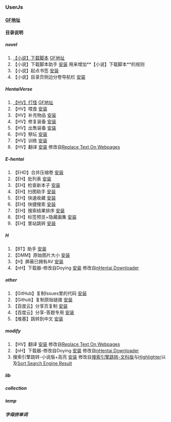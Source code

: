 ### UserJs

#### [GF地址](https://greasyfork.org/zh-CN/users/4000)

#### 目录说明

##### novel

1. [【小说】下载脚本](https://github.com/dodying/UserJs/tree/master/novel/novelDownloader) [GF地址](https://greasyfork.org/zh-CN/scripts/21515)
2. 【小说】下载脚本助手 [安装](https://github.com/dodying/UserJs/raw/master/novel/novelDownloader/novelDownloaderHelper.user.js) 用来增加**【小说】下载脚本**的规则
3. 【小说】起点书签 [安装](https://github.com/dodying/UserJs/raw/master/novel/Qidian_Bookmark.user.js)
4. 【小说】目录页侧边分卷导航栏 [安装](https://github.com/dodying/UserJs/raw/master/novel/SidebarInContent.user.js)

##### HentaiVerse

1. [【HV】打怪](https://github.com/dodying/UserJs/tree/master/HentaiVerse/hvAutoAttack) [GF地址](https://greasyfork.org/zh-CN/scripts/18482)
2. 【HV】喂食 [安装](https://github.com/dodying/UserJs/raw/master/HentaiVerse/hvAutoFeed.user.js)
3. 【HV】补充物品 [安装](https://github.com/dodying/UserJs/raw/master/HentaiVerse/hvBuyItem.user.js)
4. 【HV】修复装备 [安装](https://github.com/dodying/UserJs/raw/master/HentaiVerse/hvRepairEpument.user.js)
5. 【HV】出售装备 [安装](https://github.com/dodying/UserJs/raw/master/HentaiVerse/hvSellEquipment.user.js)
6. 【HV】祭坛 [安装](https://github.com/dodying/UserJs/raw/master/HentaiVerse/hvShrine.user.js)
7. 【HV】训练 [安装](https://github.com/dodying/UserJs/raw/master/HentaiVerse/hvTrainer.user.js)
8. 【HV】翻译 [安装](https://github.com/dodying/UserJs/raw/master/modify/hvTranslator.user.js) 修改自[Replace Text On Webpages](http://userscripts-mirror.org/scripts/show/41369)

##### E-hentai

1. 【EHD】合并压缩卷 [安装](https://github.com/dodying/UserJs/raw/master/E-hentai/EHD_CombineArchive2One.user.js)
2. 【EH】批列表 [安装](https://github.com/dodying/UserJs/raw/master/E-hentai/EH_BatchList.user.js)
3. 【EH】检查新本子 [安装](https://github.com/dodying/UserJs/raw/master/E-hentai/EH_CheckForNew.user.js)
4. 【EH】扫图助手 [安装](https://github.com/dodying/UserJs/raw/master/E-hentai/EH_FavHelper.user.js)
5. 【EH】快速收藏 [安装](https://github.com/dodying/UserJs/raw/master/E-hentai/EH_QuickAddToFav.user.js)
6. 【EH】快捷搜索 [安装](https://github.com/dodying/UserJs/raw/master/E-hentai/EH_QuickSearch.user.js)
7. 【EH】搜索结果排序 [安装](https://github.com/dodying/UserJs/raw/master/E-hentai/EH_SortBook.user.js)
8. 【EH】标签预览+隐藏画集 [安装](https://github.com/dodying/UserJs/raw/master/E-hentai/EH_TagsPreview%26HideSomeGalleries.user.js)
9. 【EH】里站跳转 [安装](https://github.com/dodying/UserJs/raw/master/E-hentai/ExHentai2E-Hantai.user.js)

##### H

1. 【BT】助手 [安装](https://github.com/dodying/UserJs/raw/master/H/btHelper.user.js)
2. 【DMM】原始图片大小 [安装](https://github.com/dodying/UserJs/raw/master/H/dmmOriginalSizeImage.user.js)
3. 【H】屏蔽已拥有AV [安装](https://github.com/dodying/UserJs/raw/master/H/hBlockOwnedAV.user.js)
4. 【nH】下载器-修改自Doying [安装](https://github.com/dodying/UserJs/raw/master/modify/nHentai%20Downloader%20modify%20by%20Dodying.user.js) 修改自[nHentai Downloader](https://greasyfork.org/zh-CN/scripts/16088)

##### other

1. 【GitHub】复制Issues里的代码 [安装](https://github.com/dodying/UserJs/raw/master/other/GithubCopyCodeInIssues.user.js)
2. 【Github】复制原始链接 [安装](https://github.com/dodying/UserJs/raw/master/other/GithubCopyRawLink.user.js)
3. 【百度云】分享页复制 [安装](https://github.com/dodying/UserJs/raw/master/other/baiduShareCopy.user.js)
4. 【百度云】分享-答题专用 [安装](https://github.com/dodying/UserJs/raw/master/other/baiduShareCopyForZhidao.user.js)
5. 【维基】跳转到中文 [安装](https://github.com/dodying/UserJs/raw/master/other/wikiJump2Chinese.user.js)

##### modify

1. 【HV】翻译 [安装](https://github.com/dodying/UserJs/raw/master/modify/hvTranslator.user.js) 修改自[Replace Text On Webpages](http://userscripts-mirror.org/scripts/show/41369)
2. 【nH】下载器-修改自Doying [安装](https://github.com/dodying/UserJs/raw/master/modify/nHentai%20Downloader%20modify%20by%20Dodying.user.js) 修改自[nHentai Downloader](https://greasyfork.org/zh-CN/scripts/16088)
3. 搜索引擎跳转-小说版+高亮 [安装](https://github.com/dodying/UserJs/raw/master/modify/搜索引擎跳转-小说版%2B高亮.user.js) 修改自[搜索引擎跳转-文科版](https://greasyfork.org/zh-CN/scripts/2739)与[Highlighter](http://userscripts-mirror.org/scripts/show/15637)以及[Sort Search Engine Result](https://greasyfork.org/zh-CN/scripts/10121)

##### lib

##### collection

##### temp

##### 字母拼单词
